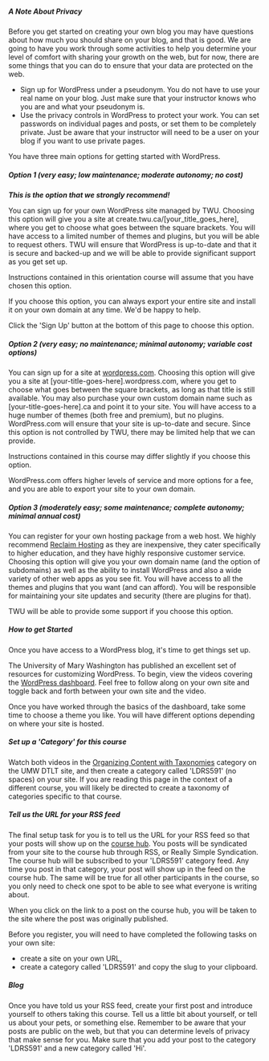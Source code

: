 ##### A Note About Privacy

Before you get started on creating your own blog you may have questions about how much you should share on your blog, and that is good. We are going to have you work through some activities to help you determine your level of comfort with sharing your growth on the web, but for now, there are some things that you can do to ensure that your data are protected on the web.

* Sign up for WordPress under a pseudonym. You do not have to use your real name on your blog. Just make sure that your instructor knows who you are and what your pseudonym is.
* Use the privacy controls in WordPress to protect your work. You can set passwords on individual pages and posts, or set them to be completely private. Just be aware that your instructor will need to be a user on your blog if you want to use private pages.

You have three main options for getting started with WordPress.

##### Option 1 \(very easy; low maintenance; moderate autonomy; no cost\)

_**This is the option that we strongly recommend!**_

You can sign up for your own WordPress site managed by TWU. Choosing this option will give you a site at create.twu.ca/\[your\_title\_goes\_here\], where you get to choose what goes between the square brackets. You will have access to a limited number of themes and plugins, but you will be able to request others. TWU will ensure that WordPress is up-to-date and that it is secure and backed-up and we will be able to provide significant support as you get set up.

Instructions contained in this orientation course will assume that you have chosen this option.

If you choose this option, you can always export your entire site and install it on your own domain at any time. We'd be happy to help.

Click the 'Sign Up' button at the bottom of this page to choose this option.

##### Option 2 \(very easy; no maintenance; minimal autonomy; variable cost options\)

You can sign up for a site at [wordpress.com](http://wordpress.com). Choosing this option will give you a site at \[your-title-goes-here\].wordpress.com, where you get to choose what goes between the square brackets, as long as that title is still available. You may also purchase your own custom domain name such as \[your-title-goes-here\].ca and point it to your site. You will have access to a huge number of themes \(both free and premium\), but no plugins. WordPress.com will ensure that your site is up-to-date and secure. Since this option is not controlled by TWU, there may be limited help that we can provide.

Instructions contained in this course may differ slightly if you choose this option.

WordPress.com offers higher levels of service and more options for a fee, and you are able to export your site to your own domain.

##### Option 3 \(moderately easy; some maintenance; complete autonomy; minimal annual cost\)

You can register for your own hosting package from a web host. We highly recommend [Reclaim Hosting](http://reclaimhosting.com) as they are inexpensive, they cater specifically to higher education, and they have highly responsive customer service. Choosing this option will give you your own domain name \(and the option of subdomains\) as well as the ability to install WordPress and also a wide variety of other web apps as you see fit. You will have access to all the themes and plugins that you want \(and can afford\). You will be responsible for maintaining your site updates and security \(there are plugins for that\).

TWU will be able to provide some support if you choose this option.

##### How to get Started

Once you have access to a WordPress blog, it's time to get things set up.

The University of Mary Washington has published an excellent set of resources for customizing WordPress. To begin, view the videos covering the [WordPress dashboard](http://umwdtlt.com/wordpress-basics/#the-dashboard). Feel free to follow along on your own site and toggle back and forth between your own site and the video.

Once you have worked through the basics of the dashboard, take some time to choose a theme you like. You will have different options depending on where your site is hosted.

##### Set up a 'Category' for this course

Watch both videos in the [Organizing Content with Taxonomies](http://umwdtlt.com/wordpress-basics/#organizing-content-with-taxonomies) category on the UMW DTLT site, and then create a category called 'LDRS591' (no spaces) on your site. If you are reading this page in the context of a different course, you will likely be directed to create a taxonomy of categories specific to that course.

##### Tell us the URL for your RSS feed

The final setup task for you is to tell us the URL for your RSS feed so that your posts will show up on the [course hub](https://create.twu.ca/ldrs591-sp18). You posts will be syndicated from your site to the course hub through RSS, or Really Simple Syndication. The course hub will be subscribed to your 'LDRS591' category feed. Any time you post in that category, your post will show up in the feed on the course hub. The same will be true for all other participants in the course, so you only need to check one spot to be able to see what everyone is writing about.

When you click on the link to a post on the course hub, you will be taken to the site where the post was originally published.

Before you register, you will need to have completed the following tasks on your own site:

* create a site on your own URL,
* create a category called 'LDRS591' and copy the slug to your clipboard.

##### Blog

Once you have told us your RSS feed, create your first post and introduce yourself to others taking this course. Tell us a little bit about yourself, or tell us about your pets, or something else. Remember to be aware that your posts are public on the web, but that you can determine levels of privacy that make sense for you. Make sure that you add your post to the category 'LDRS591' and a new category called 'Hi'.

